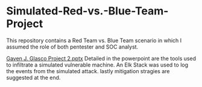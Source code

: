 # Simulated-Red-vs.-Blue-Team-Project
This repository contains a Red Team vs. Blue Team scenario in which I assumed the role of both pentester and SOC analyst.


[Gaven J. Glasco Project 2.pptx](https://github.com/GGlasco21/Simulated-Red-vs.-Blue-Team-Project/files/7443730/Gaven.J.Glasco.Project.2.pptx)
Detailed in the powerpoint are the tools used to infiltrate a simulated vulnerable machine. An Elk Stack was used to log the events from the simulated attack. lastly mitigation stragies are suggested at the end.
